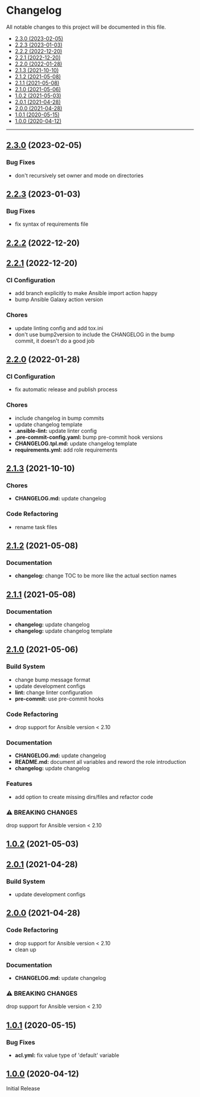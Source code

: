 # Changelog

All notable changes to this project will be documented in this file.

- [2.3.0 (2023-02-05)](#230-2023-02-05)
- [2.2.3 (2023-01-03)](#223-2023-01-03)
- [2.2.2 (2022-12-20)](#222-2022-12-20)
- [2.2.1 (2022-12-20)](#221-2022-12-20)
- [2.2.0 (2022-01-28)](#220-2022-01-28)
- [2.1.3 (2021-10-10)](#213-2021-10-10)
- [2.1.2 (2021-05-08)](#212-2021-05-08)
- [2.1.1 (2021-05-08)](#211-2021-05-08)
- [2.1.0 (2021-05-06)](#210-2021-05-06)
- [1.0.2 (2021-05-03)](#102-2021-05-03)
- [2.0.1 (2021-04-28)](#201-2021-04-28)
- [2.0.0 (2021-04-28)](#200-2021-04-28)
- [1.0.1 (2020-05-15)](#101-2020-05-15)
- [1.0.0 (2020-04-12)](#100-2020-04-12)

---

<a name="2.3.0"></a>
## [2.3.0](https://github.com/aisbergg/ansible-role-acl/compare/v2.2.3...v2.3.0) (2023-02-05)

### Bug Fixes

- don't recursively set owner and mode on directories


<a name="2.2.3"></a>
## [2.2.3](https://github.com/aisbergg/ansible-role-acl/compare/v2.2.2...v2.2.3) (2023-01-03)

### Bug Fixes

- fix syntax of requirements file


<a name="2.2.2"></a>
## [2.2.2](https://github.com/aisbergg/ansible-role-acl/compare/v2.2.1...v2.2.2) (2022-12-20)


<a name="2.2.1"></a>
## [2.2.1](https://github.com/aisbergg/ansible-role-acl/compare/v2.2.0...v2.2.1) (2022-12-20)

### CI Configuration

- add branch explicitly to make Ansible import action happy
- bump Ansible Galaxy action version

### Chores

- update linting config and add tox.ini
- don't use bump2version to include the CHANGELOG in the bump commit, it doesn't do a good job


<a name="2.2.0"></a>
## [2.2.0](https://github.com/aisbergg/ansible-role-acl/compare/v2.1.3...v2.2.0) (2022-01-28)

### CI Configuration

- fix automatic release and publish process

### Chores

- include changelog in bump commits
- update changelog template
- **.ansible-lint:** update linter config
- **.pre-commit-config.yaml:** bump pre-commit hook versions
- **CHANGELOG.tpl.md:** update changelog template
- **requirements.yml:** add role requirements


<a name="2.1.3"></a>
## [2.1.3](https://github.com/aisbergg/ansible-role-acl/compare/v2.1.2...v2.1.3) (2021-10-10)

### Chores

- **CHANGELOG.md:** update changelog

### Code Refactoring

- rename task files


<a name="2.1.2"></a>
## [2.1.2](https://github.com/aisbergg/ansible-role-acl/compare/v2.1.1...v2.1.2) (2021-05-08)

### Documentation

- **changelog:** change TOC to be more like the actual section names


<a name="2.1.1"></a>
## [2.1.1](https://github.com/aisbergg/ansible-role-acl/compare/v2.1.0...v2.1.1) (2021-05-08)

### Documentation

- **changelog:** update changelog
- **changelog:** update changelog template


<a name="2.1.0"></a>
## [2.1.0](https://github.com/aisbergg/ansible-role-acl/compare/v1.0.2...v2.1.0) (2021-05-06)

### Build System

- change bump message format
- update development configs
- **lint:** change linter configuration
- **pre-commit:** use pre-commit hooks

### Code Refactoring

- drop support for Ansible version < 2.10

### Documentation

- **CHANGELOG.md:** update changelog
- **README.md:** document all variables and reword the role introduction
- **changelog:** update changelog

### Features

- add option to create missing dirs/files and refactor code

### ⚠ BREAKING CHANGES


drop support for Ansible version < 2.10


<a name="1.0.2"></a>
## [1.0.2](https://github.com/aisbergg/ansible-role-acl/compare/v2.0.1...v1.0.2) (2021-05-03)


<a name="2.0.1"></a>
## [2.0.1](https://github.com/aisbergg/ansible-role-acl/compare/v2.0.0...v2.0.1) (2021-04-28)

### Build System

- update development configs


<a name="2.0.0"></a>
## [2.0.0](https://github.com/aisbergg/ansible-role-acl/compare/v1.0.1...v2.0.0) (2021-04-28)

### Code Refactoring

- drop support for Ansible version < 2.10
- clean up

### Documentation

- **CHANGELOG.md:** update changelog

### ⚠ BREAKING CHANGES


drop support for Ansible version < 2.10


<a name="1.0.1"></a>
## [1.0.1](https://github.com/aisbergg/ansible-role-acl/compare/v1.0.0...v1.0.1) (2020-05-15)

### Bug Fixes

- **acl.yml:** fix value type of 'default' variable


<a name="1.0.0"></a>
## [1.0.0]() (2020-04-12)

Initial Release
